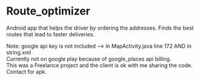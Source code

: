 # Route_optimizer
Android app that helps the driver by ordering the addresses. Finds the best routes that lead to faster deliveries.

Note:
google api key is not included --> in MapActivity.java line 172 AND in string.xml\
Currently not on google play because of google_places api billing.\
This was a Freelance project and the client is ok with me sharing the code.\
Contact for apk.
